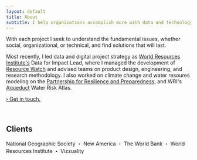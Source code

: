```yaml
---
layout: default
title: About
subtitle: I help organizations accomplish more with data and technology. 
---
```


With each project I seek to understand the fundamental issues, whether
social, organizational, or technical, and find solutions that will last.

Most recently, I led data and digital project strategy as 
[World Resources Institute's](https://wri.org) 
Data for Impact Lead, where I managed the development of 
[Resource Watch](https://resourcewatch.org) 
and advised teams on product design, engineering, and
research methodology. I also worked on climate change and
water resoures modeling on the [Partnership for 
Resilience and Preparedness](https://prepdata.org), and
WRI's [Aqueduct](https://wri.org/aqueduct) Water Risk 
Atlas.

[› Get in touch.](/contact)

<br>

## Clients

National Geographic Society ・ 
New America ・
The World Bank ・
World Resources Institute ・
Vizzuality



